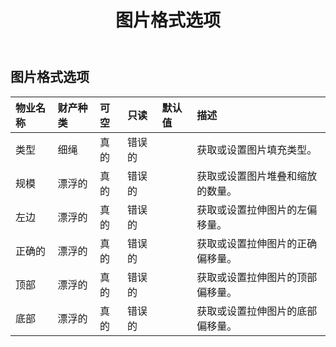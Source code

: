 ﻿---
title: 图片格式选项
second_title: Aspose.Cells Cloud Documen
type: docs
url: /zh/specification/model/picformatoption/
description: Aspose.Cells 云模型规范：PicFormatOption。轻松处理 Excel 和其他电子表格文档，具有打开、生成、编辑、拆分、合并、比较和转换等功能
weight: 50
---
## **图片格式选项**

 

|物业名称|财产种类|可空|只读|默认值|描述|
|:- |:- |:- |:- |:- |:- |
|类型|细绳|真的|错误的||获取或设置图片填充类型。|
|规模|漂浮的|真的|错误的||获取或设置图片堆叠和缩放的数量。|
|左边|漂浮的|真的|错误的||获取或设置拉伸图片的左偏移量。|
|正确的|漂浮的|真的|错误的||获取或设置拉伸图片的正确偏移量。|
|顶部|漂浮的|真的|错误的||获取或设置拉伸图片的顶部偏移量。|
|底部|漂浮的|真的|错误的||获取或设置拉伸图片的底部偏移量。|

